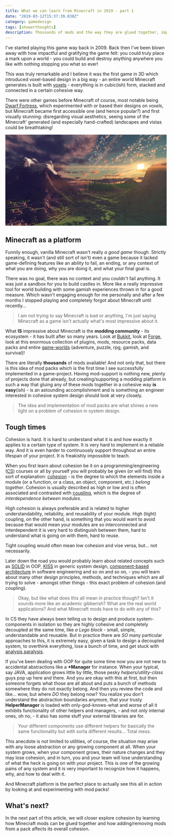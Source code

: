 ```yaml
---
title: What we can learn from Minecraft in 2019 - part 1
date: "2019-03-12T15:37:39.038Z"
category: gamedesign
tags: [showerthoughts]
description: Thousands of mods and the way they are glued together, impressive sandbox to see cohesion in action and understand it better.
---
```


I've started playing this game way back in 2009. Back then I've been blown away with how impactful and gratifying the game felt: you could truly place a mark upon a world - you could build and destroy anything anywhere you like with nothing stopping you what so ever!

This was truly remarkable and I believe it was the first game in 3D which introduced voxel-based design in a big way - an entire world Minecraft generates is built with [voxels](https://en.wikipedia.org/wiki/Voxel) - everything is in cubic(ish) form, stacked and connected in a certain cohesive way.

There were other games before Minecraft of course, most notable being [Dwarf Fortress](http://www.bay12games.com/dwarves/features.html), which experimented with or based their designs on _voxels_, but Minecraft became first accessible one (and hence popular?) and first visually stunning: disregarding visual aesthetics, seeing some of the Minecraft' generated (and especially hand-crafted) landscapes and vistas could be breathtaking!

![Modern shaded Minecraft landscape](./minecraft-shaded-landscape.jpg "It is especially cool with shaders!")

## Minecraft as a platform

Funnily enough, vanilla Minecraft wasn't really _a good game_ though. Strictly speaking, it wasn't (and still sort of isn't) even a game because it lacked game-defining features like an ability to fail, an ending, or any context of what you are doing, why you are doing it, and what your final goal is.

There was no goal, there was no context and you couldn't fail anything. It was just a sandbox for you to build castles in. More like a really impressive tool for world building with some gamish experiences thrown in for a good measure. Which wasn't engaging enough for me personally and after a few months I stopped playing and completely forgot about Minecraft until recently...

> I am not trying to say Minecraft is bad or anything, I'm just saying Minecraft as a game isn't actually what's most impressive about it.

What **IS** impressive about Minecraft is the **modding community** - its ecosystem - it has built after so many years. Look at [Bukkit](https://dev.bukkit.org/bukkit-plugins), look at [Forge](https://www.curseforge.com/minecraft), look at this enormous collection of plugins, mods, resource packs, data packs and entire [game-worlds](http://www.minecraftmaps.com/) (adventure, puzzle, rpg, gamish, and survival)!

There are literally **thousands** of mods available! And not only that, but there is this idea of mod packs which is the first time I see successfully implemented in a game-project. Having mod-support is nothing new, plenty of projects done that already, but creating/supporting a modding platform in such a way that gluing any of these mods together in a cohesive way **is easy**(ish) - is an astounding accomplishment and is something an engineer interested in cohesive system design should look at very closely.

> The idea and implementation of mod packs are what shines a new light on a problem of cohesion in system design.

## Tough times

Cohesion is hard. It is hard to understand what it is and how exactly it applies to a certain type of system. It is very hard to implement in a reliable way. And it is even harder to continuously support throughout an entire lifespan of your project. It is freakishly impossible to teach.

When you first learn about cohesion be it on a programming/engineering ([CS](https://en.wikipedia.org/wiki/Computer_science)) courses or all by yourself you will probably be given (or will find) this sort of explanation: [cohesion](<https://en.wikipedia.org/wiki/Cohesion_(computer_science)>) - is the degree to which the elements inside a module (or a function, or a class, an object, component, etc.) _belong together_. Cohesion is usually described as high or low and is often associated and contrasted with [coupling](<https://en.wikipedia.org/wiki/Coupling_(computer_programming)>), which is the degree of _interdependence between modules_.

High cohesion is always preferable and is related to higher understandability, reliability, and reusability of your module. High (tight) coupling, on the other hand, is something that you would want to avoid because that would mean your modules are so interconnected and interdependent it is very hard to distinguish between them, hard to understand what is going on with them, hard to reuse.

Tight coupling would often mean low cohesion and vise versa, but... not necessarily.

Later down the road you would probably learn about related concepts such as [SOLID](https://en.wikipedia.org/wiki/SOLID) in OOP, [KISS](https://en.wikipedia.org/wiki/KISS_principle) in generic system design, [component-based architecture](https://en.wikipedia.org/wiki/Component-based_software_engineering) in software engineering and so on and so on, - you will learn about many other design principles, methods, and techniques which are all trying to solve - amongst other things - this exact problem of cohesion (and coupling).

> Okay, but like what does this all mean in practice though? Isn't it sounds more like an academic gibberish? What are the real world applications? And what Minecraft mods have to do with any of this?

In CS they have always been telling us to design and produce system-components in isolation so they are highly cohesive and completely decoupled at the same time, like _a Lego block_ - small, simple, understandable and reusable. But in practice there are _SO_ many particular approaches to this, it is extremely easy, given a task to design a decoupled system, to overthink everything, lose a bunch of time, and get stuck with [analysis paralysis](https://en.wikipedia.org/wiki/Analysis_paralysis).

If you've been dealing with OOP for quite some time now you are not new to accidental abstractions like a **\*Manager** for instance. When your typical, say JAVA, application grows little by little, those pesky _helpers/utility-class_ guys pop up here and there. And you are okay with this at first, but then someone forgets what those are all about and puts a bunch of methods somewhere they do not exactly belong. And then you review the code and like... wow, but where _DO_ they belong now? You realize you don't understand the abstraction boundaries anymore, that your trusty **HelperManager** is loaded with only-god-knows-what and worse of all it exhibits functionality of other helpers and managers, - and not only internal ones, oh no, - it also has some stuff your external libraries are for.

> Your different components use different helpers for basically the same functionality but with sorta different results... Total mess.

This anecdote is not limited to utilities, of course, the situation may arise with any loose abstraction or any growing component at all. When your system grows, when your component grows, their nature changes and they may lose cohesion, and in turn, you and your team will lose understanding of what the heck is going on with your project. This is one of the growing pains of any system and it is very important to recognize how it happens, why, and how to deal with it.

And Minecraft platform is the perfect place to actually see this all in action by looking at and experimenting with mod packs!

## What's next?

In the next part of this article, we will closer explore cohesion by learning how Minecraft mods can be glued together and how adding/removing mods from a pack affects its overall cohesion.